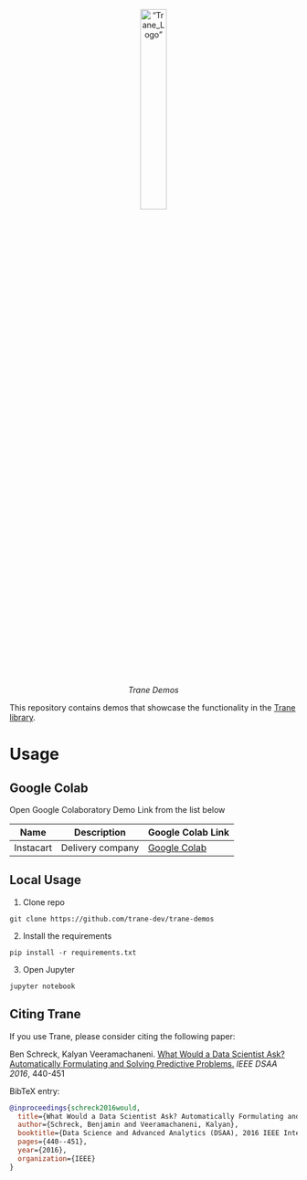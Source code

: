 <p align="center">
<img width=30% src="https://dai.lids.mit.edu/wp-content/uploads/2018/06/Trane-logo-300x180.jpg" alt=“Trane_Logo” />
</p>

<p align="center">
<i>Trane Demos</i>
</p>

This repository contains demos that showcase the functionality in the [Trane library](https://github.com/trane-dev/Trane).

# Usage

## Google Colab
Open Google Colaboratory Demo Link from the list below

| Name      | Description | Google Colab Link |
| ----------- | ----------- | ------------------ |
| Instacart      | Delivery company       | [Google Colab](https://colab.research.google.com/drive/1huNMlPMfQwkc8huR-WAxlHoiVWzehF6N?usp=sharing)

## Local Usage
1. Clone repo
```shell
git clone https://github.com/trane-dev/trane-demos
```
2. Install the requirements
```
pip install -r requirements.txt
```
3. Open Jupyter
```
jupyter notebook
```


## Citing Trane
If you use Trane, please consider citing the following paper:

Ben Schreck, Kalyan Veeramachaneni. [What Would a Data Scientist Ask? Automatically Formulating and Solving Predictive Problems.](https://dai.lids.mit.edu/wp-content/uploads/2017/10/Trane1.pdf) *IEEE DSAA 2016*, 440-451

BibTeX entry:

```bibtex
@inproceedings{schreck2016would,
  title={What Would a Data Scientist Ask? Automatically Formulating and Solving Predictive Problems},
  author={Schreck, Benjamin and Veeramachaneni, Kalyan},
  booktitle={Data Science and Advanced Analytics (DSAA), 2016 IEEE International Conference on},
  pages={440--451},
  year={2016},
  organization={IEEE}
}
```
